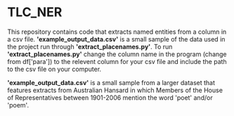 # TLC_NER
This repository contains code that extracts named entities from a column in a csv file.
**'example_output_data.csv'** is a small sample of the data used in the project run through **'extract_placenames.py'**.
To run **'extract_placenames.py'** change the column name in the program (change from df['para']) to the relevent column for your csv file and include the path to the csv file on your computer. 

**'example_output_data.csv'** is a small sample from a larger dataset that features extracts from Australian Hansard in which Members of the House of Representatives between 1901-2006 mention the word 'poet' and/or 'poem'.
